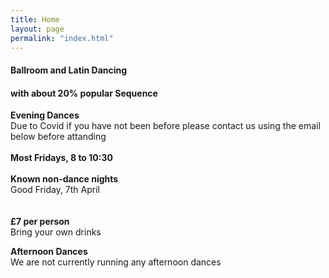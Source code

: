 ```yaml
---
title: Home
layout: page
permalink: "index.html"
---
```


<article class="grid_12 center-text">
<h4>Ballroom and Latin Dancing</h4>
<h4>with about 20% popular Sequence</h4>
</article>

<article class="grid_6 center-text padded-bottom">
  <dl>
    <dt><strong></strong></dt>
<dt><strong>Evening Dances</strong></dt>
<dt>Due to Covid if you have not been before please contact us using the email below before attanding</dt>
    <BR>
<dt><strong>Most Fridays, 8 to 10:30</strong></dt>
<BR>
<dt><strong>Known non-dance nights</strong></dt>
<dt></dt>
  <dt>Good Friday, 7th April</dt>
<BR>
            <BR>
<dt><strong>£7 per person</strong></dt>
<dt>Bring your own drinks</dt>
  </dl>
</article>

<article class="grid_6 center-text padded-bottom">
    <dl>
      <dt><strong>Afternoon Dances</strong></dt>
    <dt>We are not currently running any afternoon dances</dt>   
<dt><strong></strong></dt>
<dt><strong></strong></dt>
<dt><strong></strong></dt>
   </dl>
</article>


<article class="grid_6 center-text padded-bottom">
<dl>
<dt><strong></strong></dt>
 <dt></dt>
</dl>
</article>


